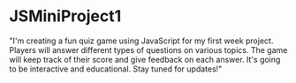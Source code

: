 # JSMiniProject1

"I'm creating a fun quiz game using JavaScript for my first week project. Players will answer different types of questions on various topics. The game will keep track of their score and give feedback on each answer. It's going to be interactive and educational. Stay tuned for updates!"
